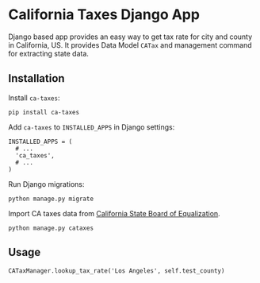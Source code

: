 ﻿# California Taxes Django App

Django based app provides an easy way to get tax rate for city and county in California, US.
It provides Data Model `CATax` and management command for extracting state data.

## Installation

Install `ca-taxes`:

```
pip install ca-taxes
```

Add `ca-taxes` to `INSTALLED_APPS` in Django settings:

```
INSTALLED_APPS = (
  # ...
  'ca_taxes',
  # ...
)
```

Run Django migrations:
```
python manage.py migrate
```

Import CA taxes data from [California State Board of Equalization](http://www.boe.ca.gov/).
```
python manage.py cataxes
```

## Usage

```
CATaxManager.lookup_tax_rate('Los Angeles', self.test_county)
```
